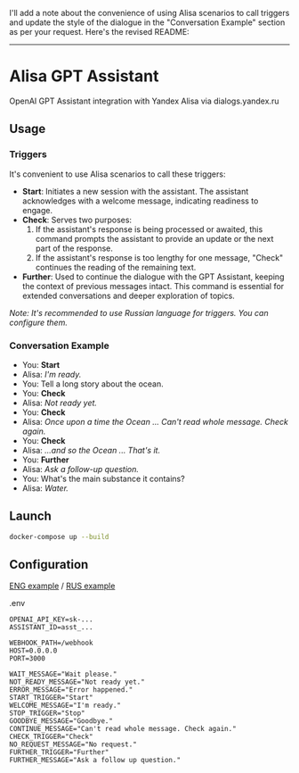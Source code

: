 I'll add a note about the convenience of using Alisa scenarios to call triggers and update the style of the dialogue in the "Conversation Example" section as per your request. Here's the revised README:

---

# Alisa GPT Assistant

OpenAI GPT Assistant integration with Yandex Alisa via dialogs.yandex.ru

## Usage

### Triggers

It's convenient to use Alisa scenarios to call these triggers:

- **Start**: Initiates a new session with the assistant. The assistant acknowledges with a welcome message, indicating readiness to engage.
- **Check**: Serves two purposes: 
   1. If the assistant's response is being processed or awaited, this command prompts the assistant to provide an update or the next part of the response.
   2. If the assistant's response is too lengthy for one message, "Check" continues the reading of the remaining text.
- **Further**: Used to continue the dialogue with the GPT Assistant, keeping the context of previous messages intact. This command is essential for extended conversations and deeper exploration of topics.

_Note: It's recommended to use Russian language for triggers. You can configure them._

### Conversation Example

- You: **Start**
- Alisa: *I'm ready.*
- You: Tell a long story about the ocean.
- You: **Check**
- Alisa: *Not ready yet.*
- You: **Check**
- Alisa: *Once upon a time the Ocean ... Can't read whole message. Check again.*
- You: **Check**
- Alisa: *...and so the Ocean ... That's it.*
- You: **Further**
- Alisa: *Ask a follow-up question.*
- You: What's the main substance it contains?
- Alisa: *Water.*

## Launch

```bash
docker-compose up --build
```

## Configuration

[ENG example](./.env.en.example) / [RUS example](./.env.ru.example)

.env
```
OPENAI_API_KEY=sk-...
ASSISTANT_ID=asst_...

WEBHOOK_PATH=/webhook
HOST=0.0.0.0
PORT=3000

WAIT_MESSAGE="Wait please."
NOT_READY_MESSAGE="Not ready yet."
ERROR_MESSAGE="Error happened."
START_TRIGGER="Start"
WELCOME_MESSAGE="I'm ready."
STOP_TRIGGER="Stop"
GOODBYE_MESSAGE="Goodbye."
CONTINUE_MESSAGE="Can't read whole message. Check again."
CHECK_TRIGGER="Check"
NO_REQUEST_MESSAGE="No request."
FURTHER_TRIGGER="Further"
FURTHER_MESSAGE="Ask a follow up question."
```
